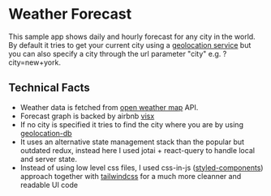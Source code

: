 # Weather Forecast

This sample app shows daily and hourly forecast for any city in the world. By default it tries to get your current city using a [geolocation service](https://geolocation-db.com/json) but you can also specify a city through the url parameter "city" e.g. ?city=new+york.

## Technical Facts

- Weather data is fetched from [open weather map](https://api.openweathermap.org) API.
- Forecast graph is backed by airbnb [visx](https://airbnb.io/visx/)
- If no city is specified it tries to find the city where you are by using [geolocation-db](https://geolocation-db.com/json)
- It uses an alternative state management stack than the popular but outdated redux, instead here I used jotai + react-query to handle local and server state.
- Instead of using low level css files, I used css-in-js ([styled-components](https://styled-components.com/)) approach together with [tailwindcss](https://tailwindcss.com/) for a much more cleanner and readable UI code
